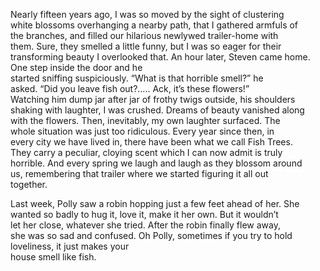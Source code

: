 Nearly fifteen years ago, I was so moved by the sight of clustering   
white blossoms overhanging a nearby path, that I gathered armfuls of   
the branches, and filled our hilarious newlywed trailer-home with   
them. Sure, they smelled a little funny, but I was so eager for their   
transforming beauty I overlooked that. An hour later, Steven came home. One step inside the door and he   
started sniffing suspiciously. “What is that horrible smell?” he   
asked. “Did you leave fish out?….. Ack, it’s these flowers!”   
Watching him dump jar after jar of frothy twigs outside, his shoulders   
shaking with laughter, I was crushed. Dreams of beauty vanished along   
with the flowers. Then, inevitably, my own laughter surfaced. The   
whole situation was just too ridiculous. Every year since then, in   
every city we have lived in, there have been what we call Fish Trees.   
They carry a peculiar, cloying scent which I can now admit is truly   
horrible. And every spring we laugh and laugh as they blossom around   
us, remembering that trailer where we started figuring it all out   
together. 

 Last week, Polly saw a robin hopping just a few feet ahead of her. She   
wanted so badly to hug it, love it, make it her own. But it wouldn’t   
let her close, whatever she tried. After the robin finally flew away,   
she was so sad and confused.  Oh Polly, sometimes if you try to hold loveliness, it just makes your   
house smell like fish.